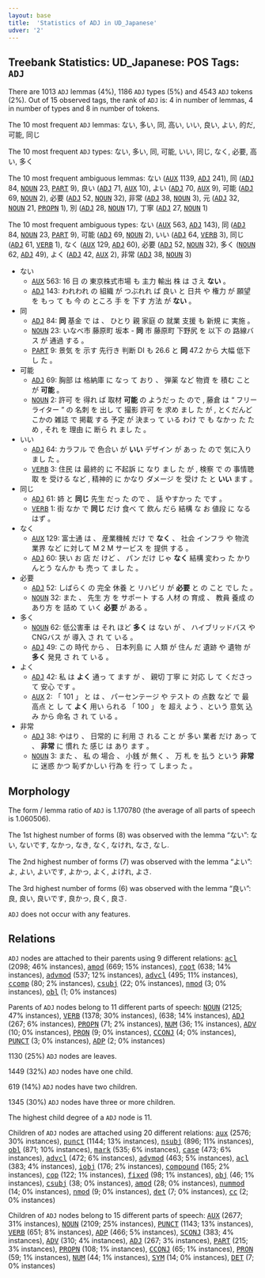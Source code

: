 ```yaml
---
layout: base
title:  'Statistics of ADJ in UD_Japanese'
udver: '2'
---
```


## Treebank Statistics: UD_Japanese: POS Tags: `ADJ`

There are 1013 `ADJ` lemmas (4%), 1186 `ADJ` types (5%) and 4543 `ADJ` tokens (2%).
Out of 15 observed tags, the rank of `ADJ` is: 4 in number of lemmas, 4 in number of types and 8 in number of tokens.

The 10 most frequent `ADJ` lemmas: ない, 多い, 同, 高い, いい, 良い, よい, 的だ, 可能, 同じ

The 10 most frequent `ADJ` types:  ない, 多い, 同, 可能, いい, 同じ, なく, 必要, 高い, 多く

The 10 most frequent ambiguous lemmas: ない (<tt><a href="ja-pos-AUX.html">AUX</a></tt> 1139, <tt><a href="ja-pos-ADJ.html">ADJ</a></tt> 241), 同 (<tt><a href="ja-pos-ADJ.html">ADJ</a></tt> 84, <tt><a href="ja-pos-NOUN.html">NOUN</a></tt> 23, <tt><a href="ja-pos-PART.html">PART</a></tt> 9), 良い (<tt><a href="ja-pos-ADJ.html">ADJ</a></tt> 71, <tt><a href="ja-pos-AUX.html">AUX</a></tt> 10), よい (<tt><a href="ja-pos-ADJ.html">ADJ</a></tt> 70, <tt><a href="ja-pos-AUX.html">AUX</a></tt> 9), 可能 (<tt><a href="ja-pos-ADJ.html">ADJ</a></tt> 69, <tt><a href="ja-pos-NOUN.html">NOUN</a></tt> 2), 必要 (<tt><a href="ja-pos-ADJ.html">ADJ</a></tt> 52, <tt><a href="ja-pos-NOUN.html">NOUN</a></tt> 32), 非常 (<tt><a href="ja-pos-ADJ.html">ADJ</a></tt> 38, <tt><a href="ja-pos-NOUN.html">NOUN</a></tt> 3), 元 (<tt><a href="ja-pos-ADJ.html">ADJ</a></tt> 32, <tt><a href="ja-pos-NOUN.html">NOUN</a></tt> 21, <tt><a href="ja-pos-PROPN.html">PROPN</a></tt> 1), 別 (<tt><a href="ja-pos-ADJ.html">ADJ</a></tt> 28, <tt><a href="ja-pos-NOUN.html">NOUN</a></tt> 17), 丁寧 (<tt><a href="ja-pos-ADJ.html">ADJ</a></tt> 27, <tt><a href="ja-pos-NOUN.html">NOUN</a></tt> 1)

The 10 most frequent ambiguous types:  ない (<tt><a href="ja-pos-AUX.html">AUX</a></tt> 563, <tt><a href="ja-pos-ADJ.html">ADJ</a></tt> 143), 同 (<tt><a href="ja-pos-ADJ.html">ADJ</a></tt> 84, <tt><a href="ja-pos-NOUN.html">NOUN</a></tt> 23, <tt><a href="ja-pos-PART.html">PART</a></tt> 9), 可能 (<tt><a href="ja-pos-ADJ.html">ADJ</a></tt> 69, <tt><a href="ja-pos-NOUN.html">NOUN</a></tt> 2), いい (<tt><a href="ja-pos-ADJ.html">ADJ</a></tt> 64, <tt><a href="ja-pos-VERB.html">VERB</a></tt> 3), 同じ (<tt><a href="ja-pos-ADJ.html">ADJ</a></tt> 61, <tt><a href="ja-pos-VERB.html">VERB</a></tt> 1), なく (<tt><a href="ja-pos-AUX.html">AUX</a></tt> 129, <tt><a href="ja-pos-ADJ.html">ADJ</a></tt> 60), 必要 (<tt><a href="ja-pos-ADJ.html">ADJ</a></tt> 52, <tt><a href="ja-pos-NOUN.html">NOUN</a></tt> 32), 多く (<tt><a href="ja-pos-NOUN.html">NOUN</a></tt> 62, <tt><a href="ja-pos-ADJ.html">ADJ</a></tt> 49), よく (<tt><a href="ja-pos-ADJ.html">ADJ</a></tt> 42, <tt><a href="ja-pos-AUX.html">AUX</a></tt> 2), 非常 (<tt><a href="ja-pos-ADJ.html">ADJ</a></tt> 38, <tt><a href="ja-pos-NOUN.html">NOUN</a></tt> 3)


* ない
  * <tt><a href="ja-pos-AUX.html">AUX</a></tt> 563: 16 日 の 東京株式市場 も 主力 輸出 株 は さえ <b>ない</b> 。
  * <tt><a href="ja-pos-ADJ.html">ADJ</a></tt> 143: われわれ の 組織 が つぶれれ ば 良い と 日共 や 権力 が 願望 を もっ て も 今 の ところ 手 を 下す 方法 が <b>ない</b> 。
* 同
  * <tt><a href="ja-pos-ADJ.html">ADJ</a></tt> 84: <b>同</b> 基金 で は 、 ひとり 親 家庭 の 就業 支援 も 新規 に 実施 。
  * <tt><a href="ja-pos-NOUN.html">NOUN</a></tt> 23: いなべ市 藤原町 坂本 - <b>同</b> 市 藤原町 下野尻 を 以下 の 路線バス が 通過 する 。
  * <tt><a href="ja-pos-PART.html">PART</a></tt> 9: 景気 を 示す 先行き 判断 DI も 26.6 と <b>同</b> 47.2 から 大幅 低下 し た 。
* 可能
  * <tt><a href="ja-pos-ADJ.html">ADJ</a></tt> 69: 胸部 は 格納庫 に なっ て おり 、 弾薬 など 物資 を 積む こと が <b>可能</b> 。
  * <tt><a href="ja-pos-NOUN.html">NOUN</a></tt> 2: 許可 を 得れ ば 取材 <b>可能</b> の ようだっ た ので , 藤倉 は “ フリーライター ” の 名刺 を 出し て 撮影 許可 を 求め まし た が , とくだんどこかの 雑誌 で 掲載 する 予定 が 決まっ て いる わけ で も なかっ た ため , それ を 理由 に 断ら れ まし た 。
* いい
  * <tt><a href="ja-pos-ADJ.html">ADJ</a></tt> 64: カラフル で 色合い が <b>いい</b> デザイン が あっ た ので 気に入り まし た 。
  * <tt><a href="ja-pos-VERB.html">VERB</a></tt> 3: 住民 は 最終的 に 不起訴 に なり まし た が , 検察 で の 事情聴取 を 受ける など , 精神的 に かなり ダメージ を 受け た と <b>いい</b> ます 。
* 同じ
  * <tt><a href="ja-pos-ADJ.html">ADJ</a></tt> 61: 姉 と <b>同じ</b> 先生 だっ た ので 、 話 やすかっ た です 。
  * <tt><a href="ja-pos-VERB.html">VERB</a></tt> 1: 街 なか で <b>同じ</b> だけ 食べ て 飲ん だら 結構 な お 値段 に なる はず 。
* なく
  * <tt><a href="ja-pos-AUX.html">AUX</a></tt> 129: 富士通 は 、 産業機械 だけ で <b>なく</b> 、 社会 インフラ や 物流 業界 など に対して M 2 M サービス を 提供 する 。
  * <tt><a href="ja-pos-ADJ.html">ADJ</a></tt> 60: 狭い お 店 だ けど 、 パン だけ じゃ <b>なく</b> 結構 変わっ た かりんとう なんか も 売っ て まし た 。
* 必要
  * <tt><a href="ja-pos-ADJ.html">ADJ</a></tt> 52: しばらく の 完全 休養 と リハビリ が <b>必要</b> と の こと でし た 。
  * <tt><a href="ja-pos-NOUN.html">NOUN</a></tt> 32: また 、 先生 方 を サポート する 人材 の 育成 、 教員 養成 の あり方 を 詰め て いく <b>必要</b> が ある 。
* 多く
  * <tt><a href="ja-pos-NOUN.html">NOUN</a></tt> 62: 低公害車 は それ ほど <b>多く</b> は ない が 、 ハイブリッドバス や CNGバス が 導入 さ れ て いる 。
  * <tt><a href="ja-pos-ADJ.html">ADJ</a></tt> 49: この 時代 から 、 日本列島 に 人類 が 住ん だ 遺跡 や 遺物 が <b>多く</b> 発見 さ れ て いる 。
* よく
  * <tt><a href="ja-pos-ADJ.html">ADJ</a></tt> 42: 私 は <b>よく</b> 通っ て ます が 、 親切 丁寧 に 対応 し て くださっ て 安心 です 。
  * <tt><a href="ja-pos-AUX.html">AUX</a></tt> 2: 「 101 」 と は 、 パーセンテージ や テスト の 点数 など で 最 高点 と し て <b>よく</b> 用い られる 「 100 」 を 超え よう 、という 意気 込み から 命名 さ れ て いる 。
* 非常
  * <tt><a href="ja-pos-ADJ.html">ADJ</a></tt> 38: やはり 、 日常的 に 利用 さ れる こと が 多い 業者 だけ あっ て 、 <b>非常</b> に 慣れ た 感じ は あり ます 。
  * <tt><a href="ja-pos-NOUN.html">NOUN</a></tt> 3: また 、 私 の 場合 、 小銭 が 無く 、 万 札 を 払う という <b>非常</b> に 迷惑 かつ 恥ずかしい 行為 を 行っ て しまっ た 。

## Morphology

The form / lemma ratio of `ADJ` is 1.170780 (the average of all parts of speech is 1.060506).

The 1st highest number of forms (8) was observed with the lemma “ない”: ない, ないです, なかっ, なき, なく, なけれ, なさ, なし.

The 2nd highest number of forms (7) was observed with the lemma “よい”: よ, よい, よいです, よかっ, よく, よけれ, よさ.

The 3rd highest number of forms (6) was observed with the lemma “良い”: 良, 良い, 良いです, 良かっ, 良く, 良さ.

`ADJ` does not occur with any features.


## Relations

`ADJ` nodes are attached to their parents using 9 different relations: <tt><a href="ja-dep-acl.html">acl</a></tt> (2098; 46% instances), <tt><a href="ja-dep-amod.html">amod</a></tt> (669; 15% instances), <tt><a href="ja-dep-root.html">root</a></tt> (638; 14% instances), <tt><a href="ja-dep-advmod.html">advmod</a></tt> (537; 12% instances), <tt><a href="ja-dep-advcl.html">advcl</a></tt> (495; 11% instances), <tt><a href="ja-dep-ccomp.html">ccomp</a></tt> (80; 2% instances), <tt><a href="ja-dep-csubj.html">csubj</a></tt> (22; 0% instances), <tt><a href="ja-dep-nmod.html">nmod</a></tt> (3; 0% instances), <tt><a href="ja-dep-obl.html">obl</a></tt> (1; 0% instances)

Parents of `ADJ` nodes belong to 11 different parts of speech: <tt><a href="ja-pos-NOUN.html">NOUN</a></tt> (2125; 47% instances), <tt><a href="ja-pos-VERB.html">VERB</a></tt> (1378; 30% instances),  (638; 14% instances), <tt><a href="ja-pos-ADJ.html">ADJ</a></tt> (267; 6% instances), <tt><a href="ja-pos-PROPN.html">PROPN</a></tt> (71; 2% instances), <tt><a href="ja-pos-NUM.html">NUM</a></tt> (36; 1% instances), <tt><a href="ja-pos-ADV.html">ADV</a></tt> (10; 0% instances), <tt><a href="ja-pos-PRON.html">PRON</a></tt> (9; 0% instances), <tt><a href="ja-pos-CCONJ.html">CCONJ</a></tt> (4; 0% instances), <tt><a href="ja-pos-PUNCT.html">PUNCT</a></tt> (3; 0% instances), <tt><a href="ja-pos-ADP.html">ADP</a></tt> (2; 0% instances)

1130 (25%) `ADJ` nodes are leaves.

1449 (32%) `ADJ` nodes have one child.

619 (14%) `ADJ` nodes have two children.

1345 (30%) `ADJ` nodes have three or more children.

The highest child degree of a `ADJ` node is 11.

Children of `ADJ` nodes are attached using 20 different relations: <tt><a href="ja-dep-aux.html">aux</a></tt> (2576; 30% instances), <tt><a href="ja-dep-punct.html">punct</a></tt> (1144; 13% instances), <tt><a href="ja-dep-nsubj.html">nsubj</a></tt> (896; 11% instances), <tt><a href="ja-dep-obl.html">obl</a></tt> (871; 10% instances), <tt><a href="ja-dep-mark.html">mark</a></tt> (535; 6% instances), <tt><a href="ja-dep-case.html">case</a></tt> (473; 6% instances), <tt><a href="ja-dep-advcl.html">advcl</a></tt> (472; 6% instances), <tt><a href="ja-dep-advmod.html">advmod</a></tt> (463; 5% instances), <tt><a href="ja-dep-acl.html">acl</a></tt> (383; 4% instances), <tt><a href="ja-dep-iobj.html">iobj</a></tt> (176; 2% instances), <tt><a href="ja-dep-compound.html">compound</a></tt> (165; 2% instances), <tt><a href="ja-dep-cop.html">cop</a></tt> (122; 1% instances), <tt><a href="ja-dep-fixed.html">fixed</a></tt> (98; 1% instances), <tt><a href="ja-dep-obj.html">obj</a></tt> (46; 1% instances), <tt><a href="ja-dep-csubj.html">csubj</a></tt> (38; 0% instances), <tt><a href="ja-dep-amod.html">amod</a></tt> (28; 0% instances), <tt><a href="ja-dep-nummod.html">nummod</a></tt> (14; 0% instances), <tt><a href="ja-dep-nmod.html">nmod</a></tt> (9; 0% instances), <tt><a href="ja-dep-det.html">det</a></tt> (7; 0% instances), <tt><a href="ja-dep-cc.html">cc</a></tt> (2; 0% instances)

Children of `ADJ` nodes belong to 15 different parts of speech: <tt><a href="ja-pos-AUX.html">AUX</a></tt> (2677; 31% instances), <tt><a href="ja-pos-NOUN.html">NOUN</a></tt> (2109; 25% instances), <tt><a href="ja-pos-PUNCT.html">PUNCT</a></tt> (1143; 13% instances), <tt><a href="ja-pos-VERB.html">VERB</a></tt> (651; 8% instances), <tt><a href="ja-pos-ADP.html">ADP</a></tt> (466; 5% instances), <tt><a href="ja-pos-SCONJ.html">SCONJ</a></tt> (383; 4% instances), <tt><a href="ja-pos-ADV.html">ADV</a></tt> (310; 4% instances), <tt><a href="ja-pos-ADJ.html">ADJ</a></tt> (267; 3% instances), <tt><a href="ja-pos-PART.html">PART</a></tt> (215; 3% instances), <tt><a href="ja-pos-PROPN.html">PROPN</a></tt> (108; 1% instances), <tt><a href="ja-pos-CCONJ.html">CCONJ</a></tt> (65; 1% instances), <tt><a href="ja-pos-PRON.html">PRON</a></tt> (59; 1% instances), <tt><a href="ja-pos-NUM.html">NUM</a></tt> (44; 1% instances), <tt><a href="ja-pos-SYM.html">SYM</a></tt> (14; 0% instances), <tt><a href="ja-pos-DET.html">DET</a></tt> (7; 0% instances)

